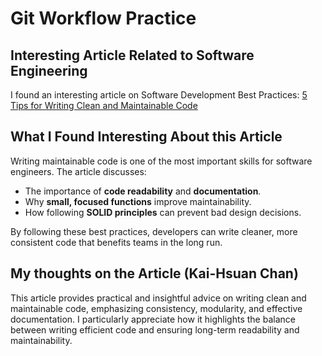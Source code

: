 # Git Workflow Practice

## Interesting Article Related to Software Engineering

I found an interesting article on Software Development Best Practices:
[5 Tips for Writing Clean and Maintainable Code](https://www.bairesdev.com/blog/5-tips-for-writing-clean-and-maintainable-code/)  

## What I Found Interesting About this Article
Writing maintainable code is one of the most important skills for software engineers. The article discusses:
- The importance of **code readability** and **documentation**.
- Why **small, focused functions** improve maintainability.
- How following **SOLID principles** can prevent bad design decisions.

By following these best practices, developers can write cleaner, more consistent code that benefits teams in the long run.

## My thoughts on the Article (Kai-Hsuan Chan)
This article provides practical and insightful advice on writing clean and maintainable code, emphasizing consistency, modularity, and effective documentation. I particularly appreciate how it highlights the balance between writing efficient code and ensuring long-term readability and maintainability.